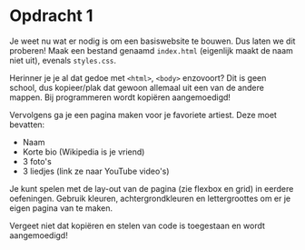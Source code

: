 # Opdracht 1

Je weet nu wat er nodig is om een basiswebsite te bouwen. Dus laten we dit proberen!
Maak een bestand genaamd `index.html` (eigenlijk maakt de naam niet uit), evenals `styles.css`.

Herinner je je al dat gedoe met `<html>`, `<body>` enzovoort? Dit is geen school, dus
kopieer/plak dat gewoon allemaal uit een van de andere mappen. Bij programmeren
wordt kopiëren aangemoedigd!

Vervolgens ga je een pagina maken voor je favoriete artiest. Deze moet bevatten:
* Naam
* Korte bio (Wikipedia is je vriend)
* 3 foto's
* 3 liedjes (link ze naar YouTube video's)

Je kunt spelen met de lay-out van de pagina (zie flexbox en grid) in eerdere
oefeningen. Gebruik kleuren, achtergrondkleuren en lettergroottes om er je eigen pagina van te maken.

Vergeet niet dat kopiëren en stelen van code is toegestaan en wordt aangemoedigd!
